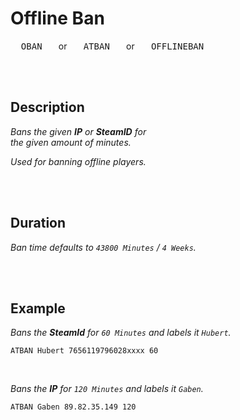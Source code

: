 
# Offline Ban

<kbd>  OBAN  </kbd>  or  <kbd>  ATBAN  </kbd>  or  <kbd>  OFFLINEBAN  </kbd>

<br>
<br>

## Description

*Bans the given **IP** or **SteamID** for* <br>
*the given amount of minutes.*

*Used for banning offline players.*

<br>
<br>

## Duration

*Ban time defaults to `43800 Minutes` / `4 Weeks`.*

<br>
<br>

## Example

*Bans the **SteamId** for `60 Minutes` and labels it `Hubert`.*

```shell
ATBAN Hubert 7656119796028xxxx 60
```

<br>

*Bans the **IP** for `120 Minutes` and labels it `Gaben`.*

```shell
ATBAN Gaben 89.82.35.149 120
```

<br>



